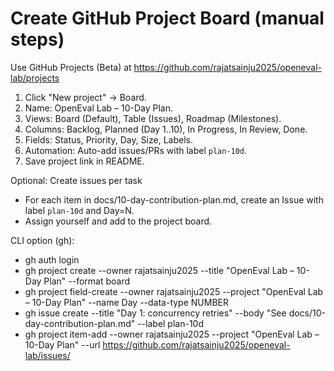 # Create GitHub Project Board (manual steps)

Use GitHub Projects (Beta) at https://github.com/rajatsainju2025/openeval-lab/projects

1) Click "New project" → Board.
2) Name: OpenEval Lab – 10-Day Plan.
3) Views: Board (Default), Table (Issues), Roadmap (Milestones).
4) Columns: Backlog, Planned (Day 1..10), In Progress, In Review, Done.
5) Fields: Status, Priority, Day, Size, Labels.
6) Automation: Auto-add issues/PRs with label `plan-10d`.
7) Save project link in README.

Optional: Create issues per task
- For each item in docs/10-day-contribution-plan.md, create an Issue with label `plan-10d` and Day=N.
- Assign yourself and add to the project board.

CLI option (gh):
- gh auth login
- gh project create --owner rajatsainju2025 --title "OpenEval Lab – 10-Day Plan" --format board
- gh project field-create --owner rajatsainju2025 --project "OpenEval Lab – 10-Day Plan" --name Day --data-type NUMBER
- gh issue create --title "Day 1: concurrency retries" --body "See docs/10-day-contribution-plan.md" --label plan-10d
- gh project item-add --owner rajatsainju2025 --project "OpenEval Lab – 10-Day Plan" --url https://github.com/rajatsainju2025/openeval-lab/issues/<ID>
